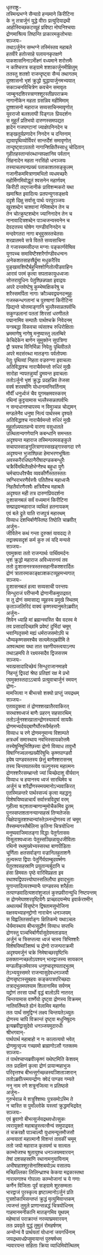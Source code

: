 धृतराष्ट्रः-  
तस्मिन्प्रभग्ने सैन्याग्रे हन्यमाने किरीटिना  
के नु तत्रार्जुनं युद्धे वीराः प्रत्युदियाद्रथी  
आहोस्विच्छकटव्यूहं प्रविष्टा मोघनिश्चयाः  
द्रोणमाश्रित्य तिष्ठन्ति प्राकारमकुतोभयाः  
सञ्जयः-   
तथाऽर्जुनेन सम्भग्ने तस्मिंस्तव महाबले  
हतवीरे हतोत्साहे पलायनकृतक्षणे  
पाकशासनिनाऽभीक्ष्णं वध्यमाने शरोत्तमैः  
न कश्चित्तत्र सङ्ग्रामे शशाकार्जुनमीक्षितुम्  
ततस्तु शतशो राजन्दृष्ट्वा सैन्यं तथागतम्  
दुश्शासनो भृशं क्रुद्धो युद्धायार्जुनमभ्ययात्  
सकाञ्चनविचित्रेण कवचेन समावृतः  
जाम्बूनदशिरस्त्राणश्शूरस्तीव्रपराक्रमः  
नागानीकेन महता ग्रसन्निव महीमिमाम्  
दुश्शासनो महाराज सव्यसाचिनमावृणोत्  
युवराजो बलश्लाघी पिङ्गलः प्रियदर्शनः  
स मुहूर्तं प्रतिभयो दारुणस्समपद्यत  
ह्रादेन गजघण्टानां ज्याक्षेपनिनदेन च  
शङ्खतूर्यप्रणादेन निनदेन च दन्तिनाम्  
द्यावापृथिव्योर्विवरं सान्तर्देशं समावृणोत्  
तान्दृष्ट्वाऽपततो नागान्शिक्षितैस्साधु चोदितान्  
गृहीतहस्तान्संरब्धान्सपक्षानिव पर्वतान्  
सिंहनादेन महता नरसिंहो धनञ्जयः  
तस्याचलघनप्रख्यं पताकाशतसङ्कुलम्  
गजानीकममित्राणामभितो व्यधमच्छरैः  
महोर्मिणमिवोद्धूतं श्वसनेन महार्णवम्  
किरीटी तद्गजानीकं प्राविशन्मकरो यथा  
खमाश्रित इवादित्यः प्रतपन्युगसङ्क्षये  
ददृशे दिक्षु सर्वासु पार्थः परपुरञ्जयः  
खुरशब्देन चाश्वानां नेमिशब्देन तेन च  
तेन चोत्क्रुष्टशब्देन ज्यानिनादेन तेन च  
नानावादित्रशब्देन पाञ्चजन्यस्वनेन च  
देवदत्तस्य घोषेण गाण्डीवनिनदेन च  
मन्दवेगतरा नागा बभूवुस्रस्तचेतसः  
शरव्रातमये सत्रे वितते सव्यसाचिना  
ते गजास्समसीदन्त मग्नाः पङ्कार्णवेष्विव  
युगपच्च समाविष्टैश्शरैर्गाण्डीवधन्वनः  
अनेकशतसाहस्रैर्द्रुमा मधुकरैरिव  
पुङ्खावशिष्टैर्बहुभिश्शोणितोत्पीडवाहिनः  
आरावं परमं कृत्वा सपताकायुधध्वजाः  
सोत्तरायुधिनः पेतुश्छिन्नपक्षा इवाद्रयः  
अपरे दन्तवेष्टेषु कुम्भेष्वक्षिकरेषु च  
शरैस्समर्पिता नागाः क्रौञ्चवद्व्यनदन्मुहुः  
गजस्कन्धगतानां च पुरुषाणां किरीटिना  
छिद्यन्ते चोत्तमाङ्गानि भुल्लैस्सन्नतपर्वभिः  
सकुण्डलानां पततां शिरसां धरणीतले  
पद्मानामिव सम्पातैः पार्थश्चक्रे निवेदनम्  
यन्त्रबद्धा विकवचा व्यंसाश्च रुधिरोक्षिताः  
भ्रममाणेषु नागेषु मनुष्यास्तु ललम्बिरे  
केचिदेकेन बाणेन सुमुक्तेन सुपत्रिणा  
द्वौ त्रयश्च विनिर्भिन्ना निपेतुः पृथिवीतले  
अपरे मदसंरब्धा मातङ्गाः पर्वतोपमाः  
पेतुः पृथिव्यां निहता वज्ररुग्णा इवाचलाः  
अतिविद्धाश्च नाराचैर्वमन्तो रुधिरं मुखैः  
सारोहा न्यपतन्नुर्व्यां द्रुमवन्त इवाचलाः  
ततोऽर्जुनो भृशं क्रुद्धः प्रदहन्निव तेजसा  
ववर्ष शरवर्षाणि योधानामनिवर्तिनाम्  
मौर्वीं धनुर्ध्वजं चैव युगमक्षमवस्करम्  
रथिनां कुट्टयामास भल्लैस्सन्नतपर्वभिः  
न सन्दधानश्चापस्य न विमुञ्चन्न चोद्यमन्  
मण्डलेनैव धनुषा नित्यं पार्थस्स्म दृश्यते  
अतिविद्धाश्च नाराचैर्वमन्तो रुधिरं मुखैः  
मुहूर्तान्न्यपतन्नन्ये वारणा वसुधातले  
उत्थितान्यगणेयानि कबन्धानि समन्ततः  
अदृश्यन्त महाराज तस्मिन्परमसङ्कुले  
सचापास्साङ्गुलित्राणास्सखड्गास्सगदा रणे  
अदृश्यन्त भुजाश्छिन्ना हेमाभरणभूषिताः  
अवस्करैरधिष्ठानैरीषादण्डकबन्धुरैः  
चक्रैर्विमथितैरक्षैर्भग्नैश्च बहुधा युगैः  
चर्मचापधरैश्चैव व्यवकीर्णैस्ततस्ततः  
स्रग्भिराभरणैर्वस्त्रैः पतितैश्च महाध्वजैः  
निहतैर्वारणैरश्वैः क्षत्रियैश्च महाबलैः  
अदृश्यत मही तत्र दारुणप्रियदर्शना  
दुःशासनबलं सर्वं वध्यमानं किरीटिना  
सम्प्राद्रवन्महाराज व्यथितं हतनायकम्  
एवं बले द्रुते याति राजपुत्रं महारथम्  
विव्याध दशभिर्बाणैस्तिष्ठ तिष्ठेति चाब्रवीत्  
अर्जुनः-  
जीवितेन कथं गन्ता दुरुक्तं यावदद्य ते  
तद्वाक्यसदृशं कर्म कुरु त्वं यदि मन्यसे  
सञ्जयः-  
एवमुक्त्वा ततो राजन्पार्थः पार्थिवमर्दनः  
भृशं क्रुद्धो महाराज अविध्यत्तनयं तव  
ततो दुःशासनस्त्रस्तस्सहानीकश्शरार्दितः  
द्रोणं त्रातारमाकाङ्क्षञ्शकटव्यूहमभ्यगात्   
सञ्जयः-   
दुःशासनबलं हत्वा सव्यसाची परन्तपः  
सिन्धुराजं परीप्सन्वै द्रोणानीकमुपाद्रवत्  
स तु द्रोणं समासाद्य व्यूहस्य प्रमुखे स्थितम्  
कृताञ्जलिरिदं वाक्यं कृष्णस्यानुमतेऽब्रवीत्  
अर्जुनः-  
शिवेन ध्याहि मां ब्रह्मन्स्वस्ति चैव वदस्व मे  
तव प्रसादादिच्छामि प्रवेष्टं दुर्भिदां चमूम्  
भवान्पितृसमो मह्यं धर्मराजसमोऽपि च  
धौम्यकृष्णसमश्चैव सत्यमेतद्ब्रवीमि ते  
अश्वत्थामा यथा तात रक्षणीयस्त्वयाऽनघ  
तथाऽहमपि ते रक्ष्यस्सदैव द्विजसत्तम  
सञ्जयः-   
भवत्प्रसादादिच्छेयं सिन्धुराजानमाहवे  
निहन्तुं द्विपदां श्रेष्ठ प्रतिज्ञां रक्ष मे प्रभो  
एवमुक्तस्तदाऽऽचार्यः प्रत्युवाचार्जुनं स्मयन्  
द्रोणः-  
मामजित्वा न बीभत्सो शक्यो प्राप्तुं जयद्रथम्  
सञ्जयः-  
एतावदुक्त्वा तं द्रोणश्शरव्रातैरवाकिरत्  
सरथाश्वध्वजं बाणैः प्रहरन् सहसारथिम्  
ततोऽर्जुनश्शरव्रातान्द्रोणस्यावार्य सायकैः  
द्रोणमभ्यर्दयद्बाणैर्घोररूपैर्महत्तरैः  
विव्याध च रणे द्रोणमनुमान्य विशाम्पते  
क्षत्रधर्मं समास्थाय नवभिस्सायकोत्तमैः  
तस्येषूनिषुभिश्छित्त्वा द्रोणो विव्याध तावुभौ  
विषाग्निज्वलनप्रख्यैरिषुभिः कृष्णपाण्डवौ  
इयेष पाण्डवस्तस्य छेत्तुं बाणैश्शरासनम्  
तस्य चिन्तयतस्त्वेव फल्गुनस्य महात्मनः  
द्रोणश्शरैरसम्भ्रान्तो ज्यां चिच्छेदाशु वीर्यवान्  
विव्याध च हयानस्य ध्वजं सारथिमेव च  
अर्जुनं च शरैर्द्रोणस्स्मयमानोऽभ्यवाकिरत्  
एतस्मिन्नन्तरे पार्थस्सज्यं कृत्वा महद्धनुः  
विशेषयिष्यन्नाचार्यं सर्वास्त्रविदुषां वरम्  
गृहीत्वा षट्शतान्बाणान्मुमोचैकमिव द्रुतम्  
पुनस्सप्तशतानन्यान्सहस्रं तिग्मतेजसः  
चिक्षेपायुतशश्चान्यांस्तेऽघ्नन्द्रोणस्य तां चमूम्  
तैस्सम्यगस्तैर्बलिना कृतिना चित्रयोधिना  
मनुष्यवाजिमातङ्गा विद्धाः पेतुर्गतासवः  
विसूताश्वध्वजाः पेतुस्सञ्छिन्नायुधजीविताः  
रथिनो रथमुख्येभ्यस्सरथा बाणपीडिताः  
चूर्णिताः क्षतसर्वाङ्गा वज्रानिलहुताशनैः  
तुल्यरूपा द्विपाः पेतुर्गिर्यग्राम्बुदवर्ष्मणः  
पेतुरश्वसहस्राणि प्रयुतान्यर्बुदानि च  
हंसा हिमवतः पृष्ठे वारिविप्रहता इव  
रथाश्वद्विपपत्त्योघास्सलिलौघा इवाद्भुताः  
युगान्तादित्यरश्म्याभैः पाण्डवस्य शरैर्हताः  
तत्पाण्डवादित्यशरांशुजालं कुरुप्रवीरान्युधि निष्टपन्तम्  
स द्रोणमेघश्शरवृष्टिवेगैः प्राच्छादयन्मेघ इवार्करश्मीन्  
अथात्यर्थं विसृष्टेन द्विषतामसुभोजिना  
वक्षस्यभ्याहनद्द्रोणो नाराचेन धनञ्जयम्  
स विह्वलितसर्वाङ्गः क्षितिकम्पे यथाऽचलः  
धैर्यमास्थाय बीभत्सुर्द्रोणं विव्याध सप्तभिः  
द्रोणस्तु पञ्चभिर्बाणैर्वासुदेवमताडयत्  
अर्जुनं च त्रिसप्तत्या ध्वजं चास्य त्रिभिश्शरैः  
विशेषयिष्यञ्शिष्यं च द्रोणो राजन्पराक्रमी  
अदृश्यमर्जुनं चक्रे निमेषाच्छरवृष्टिभिः  
प्रसक्तान्गच्छतोऽपश्यन् भारद्वाजस्य सायकान्  
मण्डलीकृतमेवास्य धनुश्चादृश्यताद्भुतम्  
तेऽभ्ययुस्समरे राजन्वासुदेवधनञ्जयौ  
द्रोणसृष्टास्सुबहवः कङ्कपत्रपरिच्छदाः  
तत्राद्भुतमपश्याम शिलानामिव सर्पणम्  
यद्द्रोणं तरसा पार्थो वृद्धं बालोऽपि नातरत्  
चिन्तयामास वार्ष्णेयो दृष्ट्वा द्रोणस्य विक्रमम्  
नातिवर्तिष्यते ह्येनं वेलामिव महार्णवः  
ततः पार्थं समुद्विग्नं लक्ष्य चिन्तयतेऽच्युतः  
द्रोणस्य चापि विक्रान्तं दृष्ट्वा मधुनिषूदनः  
इत्यब्रवीद्वासुदेवो धनञ्जयमुदारधीः  
श्रीभगवान्-  
पार्थपार्थ महाबाहो न नः कालात्ययो भवेत्  
द्रोणमुत्सृज्य गच्छामो ब्राह्मणोऽसौ गतक्लमः  
सञ्जयः-   
तं पार्थश्चाप्यब्रवीत्कृष्णं यथेष्टमिति केशवम्  
ततः प्रदक्षिणं कृत्वा द्रोणं प्रायान्महाभुजः  
परिवृत्तश्च बीभत्सुर्गच्छन्नस्यञ्शिताञ्शरान्  
ततोऽब्रवीत्स्मयन्द्रोणः क्वेदं पाण्डव गम्यते  
ननु नाम रणे शत्रूनजित्वा न प्रतिष्ठसे  
अर्जुनः-  
गुरुर्भवान्न मे शत्रुश्शिष्यः पुत्रसमोऽस्मि ते  
न चास्ति स पुमाँल्लोके यस्त्वां क्रुद्धमभिद्रवेत्  
सञ्जयः-   
एवं ब्रुवाणो बीभत्सुर्जयद्रथवधोत्सुकः  
त्वरायुक्तो महाबाहुस्त्वत्सैन्यं समुपाद्रवत्  
तं चक्ररक्षौ पाञ्चाल्यौ युधामन्यूत्तमौजसौ  
अन्वयातां महात्मानौ विशन्तं तावकीं चमूम्  
ततो जयो महाराज कृतवर्मा च सात्वतः  
काम्भोजश्च श्रुतायुश्च धनञ्जयमवारयन्  
तेषां दशसहस्राणि रथानामनुयायिनाम्  
अभीषाहाश्शूरसेनाश्शिबयोऽथ वसातयः  
मच्छिल्लिका लिलिन्ध्राश्च केकया मद्रकास्तथा  
नारायणाश्च गोपालाः काम्भोजानां च ये गणाः  
कर्णेन विजिताः पूर्वं सङ्ग्रामे शूरसम्मताः  
भारद्वाजं पुरस्कृत्य हृष्टात्मानोऽर्जुनं प्रति  
पुत्रशोकाभिसन्तप्तं क्रुद्धं मृत्युमिवान्तकम्  
त्यजन्तं तुमुले प्राणान्सन्नद्धं चित्रयोधिनम्  
गाहमानमनीकानि मातङ्गमिव यूथपम्  
महेष्वासं पराक्रान्तं नरव्याघ्रमवारयन्  
ततः प्रववृते युद्धं तुमुलं रोमहर्षणम्  
अन्योन्यं वै प्रार्थयतां योधानां जयगर्धिनाम्  
जयद्रथवधप्रेप्सुमायान्तं पुरुषर्षभम्  
न्यवारयन्त सहिताः क्रिया व्याधिमिवोत्थितम्  
